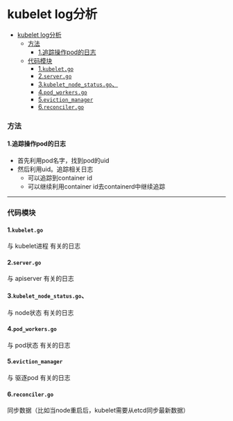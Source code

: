 # kubelet log分析

<!-- @import "[TOC]" {cmd="toc" depthFrom=1 depthTo=6 orderedList=false} -->
<!-- code_chunk_output -->

- [kubelet log分析](#kubelet-log分析)
    - [方法](#方法)
      - [1.追踪操作pod的日志](#1追踪操作pod的日志)
    - [代码模块](#代码模块)
      - [1.`kubelet.go`](#1kubeletgo)
      - [2.`server.go`](#2servergo)
      - [3.`kubelet_node_status.go`、](#3kubelet_node_statusgo)
      - [4.`pod_workers.go`](#4pod_workersgo)
      - [5.`eviction_manager`](#5eviction_manager)
      - [6.`reconciler.go`](#6reconcilergo)

<!-- /code_chunk_output -->

### 方法

#### 1.追踪操作pod的日志

* 首先利用pod名字，找到pod的uid
* 然后利用uid。追踪相关日志
  * 可以追踪到container id
  * 可以继续利用container id去containerd中继续追踪

***

### 代码模块

#### 1.`kubelet.go`
与 kubelet进程 有关的日志

#### 2.`server.go`
与 apiserver 有关的日志

#### 3.`kubelet_node_status.go`、
与 node状态 有关的日志

#### 4.`pod_workers.go`
与 pod状态 有关的日志

#### 5.`eviction_manager`
与 驱逐pod 有关的日志

#### 6.`reconciler.go`
同步数据（比如当node重启后，kubelet需要从etcd同步最新数据）
